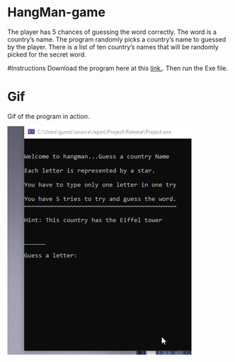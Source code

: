 # HangMan-game

The player has 5 chances of guessing the word correctly. The word is a country’s name.  The program randomly picks a country’s name to guessed by the player.  There is a list of ten country’s names that will be randomly picked for the secret word. 

#Instructions
Download the program here at this [link.](https://github.com/MantieReid/HangMan-game/files/3342485/Project.zip). Then run the Exe file. 

# Gif
Gif of the program in action. 

![alt text](https://github.com/MantieReid/HangMan-game/blob/master/c9E0idT0sj.gif)
